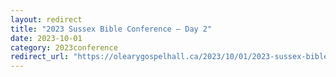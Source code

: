 ```yaml
---
layout: redirect
title: "2023 Sussex Bible Conference – Day 2"
date: 2023-10-01
category: 2023conference
redirect_url: "https://olearygospelhall.ca/2023/10/01/2023-sussex-bible-conference-day-2-sunday-october-1st/"
---
```


